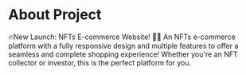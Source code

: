 # About  Project
<p align="left">
🔥New Launch: NFTs E-commerce Website! 🎉💎
An NFTs e-commerce platform with a fully responsive design and multiple features to offer a seamless and complete shopping experience! Whether you're an NFT collector or investor, this is the perfect platform for you.
</p>
